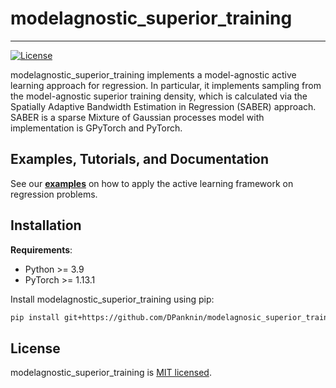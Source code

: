# modelagnostic_superior_training

---
[![License](https://img.shields.io/badge/license-MIT-green.svg)](LICENSE)

modelagnostic_superior_training implements a model-agnostic active learning approach for regression. In particular, it implements sampling from the model-agnostic superior training density, which is calculated via the Spatially Adaptive Bandwidth Estimation in Regression (SABER) approach. SABER is a sparse Mixture of Gaussian processes model with implementation is GPyTorch and PyTorch.

## Examples, Tutorials, and Documentation

See our [**examples**](https://github.com/DPanknin/modelagnostic_superior_training/blob/main/examples) on how to apply the active learning framework on regression problems.

## Installation

**Requirements**:
- Python >= 3.9
- PyTorch >= 1.13.1

Install modelagnostic_superior_training using pip:

```bash
pip install git+https://github.com/DPanknin/modelagnosic_superior_training.git
```


## License
modelagnostic_superior_training is [MIT licensed](https://github.com/DPanknin/modelagnostic_superior_training/blob/main/LICENSE).
